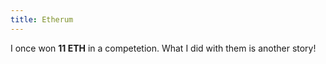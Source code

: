 ```yaml
---
title: Etherum
--- 
```

I once won **11 ETH** in a competetion. What I did with them is another story!
